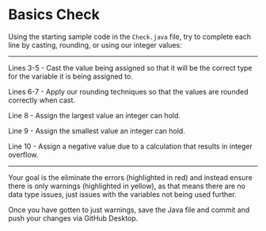 # Basics Check

Using the starting sample code in the `Check.java` file, try to complete each line by casting, rounding, or using our integer values:

---

Lines 3-5 - Cast the value being assigned so that it will be the correct type for the variable it is being assigned to.

Lines 6-7 - Apply our rounding techniques so that the values are rounded correctly when cast.

Line 8 - Assign the largest value an integer can hold.

Line 9 - Assign the smallest value an integer can hold.

Line 10 - Assign a negative value due to a calculation that results in integer overflow.

---

Your goal is the eliminate the errors (highlighted in red) and instead ensure there is only warnings (highlighted in yellow), as that means there are no data type issues, just issues with the variables not being used further.

Once you have gotten to just warnings, save the Java file and commit and push your changes via GitHub Desktop.

